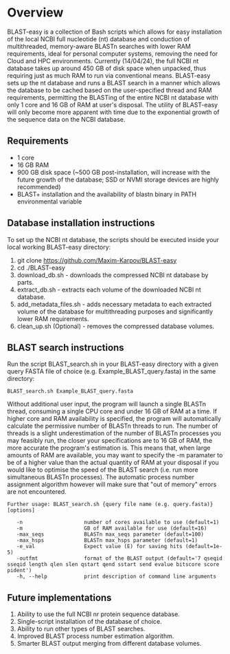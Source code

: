 # Overview
BLAST-easy is a collection of Bash scripts which allows for easy installation of the local NCBI full nucleotide (nt) database and conduction of multithreaded, memory-aware BLASTn searches with lower RAM requirements, ideal for personal computer systems, removing the need for Cloud and HPC environments. Currently (14/04/24), the full NCBI nt database takes up around 450 GB of disk space when unpacked, thus requiring just as much RAM to run via conventional means. BLAST-easy sets up the nt database and runs a BLAST search in a manner which allows the database to be cached based on the user-specified thread and RAM requirements, permitting the BLASTing of the entire NCBI nt database with only 1 core and 16 GB of RAM at user's disposal. The utility of BLAST-easy will only become more apparent with time due to the exponential growth of the sequence data on the NCBI database.

## Requirements
- 1 core
- 16 GB RAM
- 900 GB disk space (~500 GB post-installation, will increase with the future growth of the database; SSD or NVMI storage devices are highly recommended)
- BLAST+ installation and the availability of blastn binary in PATH environmental variable

## Database installation instructions
To set up the NCBI nt database, the scripts should be executed inside your local working BLAST-easy directory:
  1) git clone https://github.com/Maxim-Karpov/BLAST-easy
  2) cd ./BLAST-easy
  3) download_db.sh - downloads the compressed NCBI nt database by parts.
  4) extract_db.sh - extracts each volume of the downloaded NCBI nt database.
  5) add_metadata_files.sh - adds necessary metadata to each extracted volume of the database for multithreading purposes and significantly lower RAM requirements.
  6) clean_up.sh (Optional) -  removes the compressed database volumes.

## BLAST search instructions
Run the script BLAST_search.sh in your BLAST-easy directory with a given query FASTA file of choice (e.g. Example_BLAST_query.fasta) in the same directory:

```
BLAST_search.sh Example_BLAST_query.fasta
```

Without additional user input, the program will launch a single BLASTn thread, consuming a single CPU core and under 16 GB of RAM at a time. If higher core and RAM availability is specified, the program will automatically calculate the permissive number of BLASTn threads to run. The number of threads is a slight underestimation of the number of BLASTn processes you may feasibly run, the closer your specifications are to 16 GB of RAM, the more accurate the program's estimation is. This means that, when large amounts of RAM are available, you may want to specify the -m paramater to be of a higher value than the actual quantity of RAM at your disposal if you would like to optimise the speed of the BLAST search (i.e. run more simultaneous BLASTn processes). The automatic process number assignment algorithm however will make sure that "out of memory" errors are not encountered.

```
Further usage: BLAST_search.sh {query file name (e.g. query.fasta)} [options] 

   -n                    number of cores available to use (default=1)
   -m                    GB of RAM available for use (default=16)
   -max_seqs             BLASTn max_seqs parameter (default=100)
   -max_hsps             BLASTn max_hsps parameter (default=1)
   -e_val                Expect value (E) for saving hits (default=1e-5)
   -outfmt               format of the BLAST output (default='7 qseqid sseqid length qlen slen qstart qend sstart send evalue bitscore score pident')
   -h, --help            print description of command line arguments
```

## Future implementations
  1) Ability to use the full NCBI nr protein sequence database.
  2) Single-script installation of the database of choice.
  3) Ability to run other types of BLAST searches.
  4) Improved BLAST process number estimation algorithm.
  5) Smarter BLAST output merging from different database volumes.
